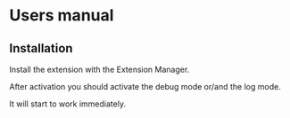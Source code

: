 Users manual
============

Installation
------------

Install the extension with the Extension Manager.

After activation you should activate the debug mode or/and the log mode.

It will start to work immediately.
